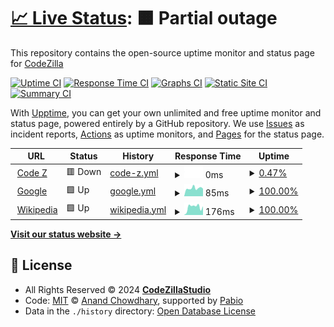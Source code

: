 # [📈 Live Status](https://codezillastudio.github.io/uptime): <!--live status--> **🟧 Partial outage**

This repository contains the open-source uptime monitor and status page for [CodeZilla](https://codezillastudio.github.io/uptime)

[![Uptime CI](https://github.com/codezillastudio/uptime/workflows/Uptime%20CI/badge.svg)](https://github.com/codezillastudio/uptime/actions?query=workflow%3A%22Uptime+CI%22)
[![Response Time CI](https://github.com/codezillastudio/uptime/workflows/Response%20Time%20CI/badge.svg)](https://github.com/codezillastudio/uptime/actions?query=workflow%3A%22Response+Time+CI%22)
[![Graphs CI](https://github.com/codezillastudio/uptime/workflows/Graphs%20CI/badge.svg)](https://github.com/codezillastudio/uptime/actions?query=workflow%3A%22Graphs+CI%22)
[![Static Site CI](https://github.com/codezillastudio/uptime/workflows/Static%20Site%20CI/badge.svg)](https://github.com/codezillastudio/uptime/actions?query=workflow%3A%22Static+Site+CI%22)
[![Summary CI](https://github.com/codezillastudio/uptime/workflows/Summary%20CI/badge.svg)](https://github.com/codezillastudio/uptime/actions?query=workflow%3A%22Summary+CI%22)

With [Upptime](https://upptime.js.org), you can get your own unlimited and free uptime monitor and status page, powered entirely by a GitHub repository. We use [Issues](https://github.com/codezillastudio/uptime/issues) as incident reports, [Actions](https://github.com/codezillastudio/uptime/actions) as uptime monitors, and [Pages](https://codezillastudio.github.io/uptime) for the status page.

<!--start: status pages-->
<!-- This summary is generated by Upptime (https://github.com/upptime/upptime) -->
<!-- Do not edit this manually, your changes will be overwritten -->
<!-- prettier-ignore -->
| URL | Status | History | Response Time | Uptime |
| --- | ------ | ------- | ------------- | ------ |
| <img alt="" src="https://i.imgur.com/68dykn3.png" height="13"> [Code Z](https://7716-idx-code-zgit-1726561396504.cluster-23wp6v3w4jhzmwncf7crloq3kw.cloudworkstations.dev) | 🟥 Down | [code-z.yml](https://github.com/codezillastudio/uptime/commits/HEAD/history/code-z.yml) | <details><summary><img alt="Response time graph" src="./graphs/code-z/response-time-week.png" height="20"> 0ms</summary><br><a href="https://codezillastudio.github.io/uptime/history/code-z"><img alt="Response time 0" src="https://img.shields.io/endpoint?url=https%3A%2F%2Fraw.githubusercontent.com%2Fcodezillastudio%2Fuptime%2FHEAD%2Fapi%2Fcode-z%2Fresponse-time.json"></a><br><a href="https://codezillastudio.github.io/uptime/history/code-z"><img alt="24-hour response time 0" src="https://img.shields.io/endpoint?url=https%3A%2F%2Fraw.githubusercontent.com%2Fcodezillastudio%2Fuptime%2FHEAD%2Fapi%2Fcode-z%2Fresponse-time-day.json"></a><br><a href="https://codezillastudio.github.io/uptime/history/code-z"><img alt="7-day response time 0" src="https://img.shields.io/endpoint?url=https%3A%2F%2Fraw.githubusercontent.com%2Fcodezillastudio%2Fuptime%2FHEAD%2Fapi%2Fcode-z%2Fresponse-time-week.json"></a><br><a href="https://codezillastudio.github.io/uptime/history/code-z"><img alt="30-day response time 0" src="https://img.shields.io/endpoint?url=https%3A%2F%2Fraw.githubusercontent.com%2Fcodezillastudio%2Fuptime%2FHEAD%2Fapi%2Fcode-z%2Fresponse-time-month.json"></a><br><a href="https://codezillastudio.github.io/uptime/history/code-z"><img alt="1-year response time 0" src="https://img.shields.io/endpoint?url=https%3A%2F%2Fraw.githubusercontent.com%2Fcodezillastudio%2Fuptime%2FHEAD%2Fapi%2Fcode-z%2Fresponse-time-year.json"></a></details> | <details><summary><a href="https://codezillastudio.github.io/uptime/history/code-z">0.47%</a></summary><a href="https://codezillastudio.github.io/uptime/history/code-z"><img alt="All-time uptime 0.47%" src="https://img.shields.io/endpoint?url=https%3A%2F%2Fraw.githubusercontent.com%2Fcodezillastudio%2Fuptime%2FHEAD%2Fapi%2Fcode-z%2Fuptime.json"></a><br><a href="https://codezillastudio.github.io/uptime/history/code-z"><img alt="24-hour uptime 0.47%" src="https://img.shields.io/endpoint?url=https%3A%2F%2Fraw.githubusercontent.com%2Fcodezillastudio%2Fuptime%2FHEAD%2Fapi%2Fcode-z%2Fuptime-day.json"></a><br><a href="https://codezillastudio.github.io/uptime/history/code-z"><img alt="7-day uptime 0.47%" src="https://img.shields.io/endpoint?url=https%3A%2F%2Fraw.githubusercontent.com%2Fcodezillastudio%2Fuptime%2FHEAD%2Fapi%2Fcode-z%2Fuptime-week.json"></a><br><a href="https://codezillastudio.github.io/uptime/history/code-z"><img alt="30-day uptime 0.47%" src="https://img.shields.io/endpoint?url=https%3A%2F%2Fraw.githubusercontent.com%2Fcodezillastudio%2Fuptime%2FHEAD%2Fapi%2Fcode-z%2Fuptime-month.json"></a><br><a href="https://codezillastudio.github.io/uptime/history/code-z"><img alt="1-year uptime 0.47%" src="https://img.shields.io/endpoint?url=https%3A%2F%2Fraw.githubusercontent.com%2Fcodezillastudio%2Fuptime%2FHEAD%2Fapi%2Fcode-z%2Fuptime-year.json"></a></details>
| <img alt="" src="https://icons.duckduckgo.com/ip3/www.google.com.ico" height="13"> [Google](https://www.google.com) | 🟩 Up | [google.yml](https://github.com/codezillastudio/uptime/commits/HEAD/history/google.yml) | <details><summary><img alt="Response time graph" src="./graphs/google/response-time-week.png" height="20"> 85ms</summary><br><a href="https://codezillastudio.github.io/uptime/history/google"><img alt="Response time 84" src="https://img.shields.io/endpoint?url=https%3A%2F%2Fraw.githubusercontent.com%2Fcodezillastudio%2Fuptime%2FHEAD%2Fapi%2Fgoogle%2Fresponse-time.json"></a><br><a href="https://codezillastudio.github.io/uptime/history/google"><img alt="24-hour response time 83" src="https://img.shields.io/endpoint?url=https%3A%2F%2Fraw.githubusercontent.com%2Fcodezillastudio%2Fuptime%2FHEAD%2Fapi%2Fgoogle%2Fresponse-time-day.json"></a><br><a href="https://codezillastudio.github.io/uptime/history/google"><img alt="7-day response time 85" src="https://img.shields.io/endpoint?url=https%3A%2F%2Fraw.githubusercontent.com%2Fcodezillastudio%2Fuptime%2FHEAD%2Fapi%2Fgoogle%2Fresponse-time-week.json"></a><br><a href="https://codezillastudio.github.io/uptime/history/google"><img alt="30-day response time 84" src="https://img.shields.io/endpoint?url=https%3A%2F%2Fraw.githubusercontent.com%2Fcodezillastudio%2Fuptime%2FHEAD%2Fapi%2Fgoogle%2Fresponse-time-month.json"></a><br><a href="https://codezillastudio.github.io/uptime/history/google"><img alt="1-year response time 84" src="https://img.shields.io/endpoint?url=https%3A%2F%2Fraw.githubusercontent.com%2Fcodezillastudio%2Fuptime%2FHEAD%2Fapi%2Fgoogle%2Fresponse-time-year.json"></a></details> | <details><summary><a href="https://codezillastudio.github.io/uptime/history/google">100.00%</a></summary><a href="https://codezillastudio.github.io/uptime/history/google"><img alt="All-time uptime 100.00%" src="https://img.shields.io/endpoint?url=https%3A%2F%2Fraw.githubusercontent.com%2Fcodezillastudio%2Fuptime%2FHEAD%2Fapi%2Fgoogle%2Fuptime.json"></a><br><a href="https://codezillastudio.github.io/uptime/history/google"><img alt="24-hour uptime 100.00%" src="https://img.shields.io/endpoint?url=https%3A%2F%2Fraw.githubusercontent.com%2Fcodezillastudio%2Fuptime%2FHEAD%2Fapi%2Fgoogle%2Fuptime-day.json"></a><br><a href="https://codezillastudio.github.io/uptime/history/google"><img alt="7-day uptime 100.00%" src="https://img.shields.io/endpoint?url=https%3A%2F%2Fraw.githubusercontent.com%2Fcodezillastudio%2Fuptime%2FHEAD%2Fapi%2Fgoogle%2Fuptime-week.json"></a><br><a href="https://codezillastudio.github.io/uptime/history/google"><img alt="30-day uptime 100.00%" src="https://img.shields.io/endpoint?url=https%3A%2F%2Fraw.githubusercontent.com%2Fcodezillastudio%2Fuptime%2FHEAD%2Fapi%2Fgoogle%2Fuptime-month.json"></a><br><a href="https://codezillastudio.github.io/uptime/history/google"><img alt="1-year uptime 100.00%" src="https://img.shields.io/endpoint?url=https%3A%2F%2Fraw.githubusercontent.com%2Fcodezillastudio%2Fuptime%2FHEAD%2Fapi%2Fgoogle%2Fuptime-year.json"></a></details>
| <img alt="" src="https://icons.duckduckgo.com/ip3/en.wikipedia.org.ico" height="13"> [Wikipedia](https://en.wikipedia.org) | 🟩 Up | [wikipedia.yml](https://github.com/codezillastudio/uptime/commits/HEAD/history/wikipedia.yml) | <details><summary><img alt="Response time graph" src="./graphs/wikipedia/response-time-week.png" height="20"> 176ms</summary><br><a href="https://codezillastudio.github.io/uptime/history/wikipedia"><img alt="Response time 248" src="https://img.shields.io/endpoint?url=https%3A%2F%2Fraw.githubusercontent.com%2Fcodezillastudio%2Fuptime%2FHEAD%2Fapi%2Fwikipedia%2Fresponse-time.json"></a><br><a href="https://codezillastudio.github.io/uptime/history/wikipedia"><img alt="24-hour response time 191" src="https://img.shields.io/endpoint?url=https%3A%2F%2Fraw.githubusercontent.com%2Fcodezillastudio%2Fuptime%2FHEAD%2Fapi%2Fwikipedia%2Fresponse-time-day.json"></a><br><a href="https://codezillastudio.github.io/uptime/history/wikipedia"><img alt="7-day response time 176" src="https://img.shields.io/endpoint?url=https%3A%2F%2Fraw.githubusercontent.com%2Fcodezillastudio%2Fuptime%2FHEAD%2Fapi%2Fwikipedia%2Fresponse-time-week.json"></a><br><a href="https://codezillastudio.github.io/uptime/history/wikipedia"><img alt="30-day response time 248" src="https://img.shields.io/endpoint?url=https%3A%2F%2Fraw.githubusercontent.com%2Fcodezillastudio%2Fuptime%2FHEAD%2Fapi%2Fwikipedia%2Fresponse-time-month.json"></a><br><a href="https://codezillastudio.github.io/uptime/history/wikipedia"><img alt="1-year response time 248" src="https://img.shields.io/endpoint?url=https%3A%2F%2Fraw.githubusercontent.com%2Fcodezillastudio%2Fuptime%2FHEAD%2Fapi%2Fwikipedia%2Fresponse-time-year.json"></a></details> | <details><summary><a href="https://codezillastudio.github.io/uptime/history/wikipedia">100.00%</a></summary><a href="https://codezillastudio.github.io/uptime/history/wikipedia"><img alt="All-time uptime 100.00%" src="https://img.shields.io/endpoint?url=https%3A%2F%2Fraw.githubusercontent.com%2Fcodezillastudio%2Fuptime%2FHEAD%2Fapi%2Fwikipedia%2Fuptime.json"></a><br><a href="https://codezillastudio.github.io/uptime/history/wikipedia"><img alt="24-hour uptime 100.00%" src="https://img.shields.io/endpoint?url=https%3A%2F%2Fraw.githubusercontent.com%2Fcodezillastudio%2Fuptime%2FHEAD%2Fapi%2Fwikipedia%2Fuptime-day.json"></a><br><a href="https://codezillastudio.github.io/uptime/history/wikipedia"><img alt="7-day uptime 100.00%" src="https://img.shields.io/endpoint?url=https%3A%2F%2Fraw.githubusercontent.com%2Fcodezillastudio%2Fuptime%2FHEAD%2Fapi%2Fwikipedia%2Fuptime-week.json"></a><br><a href="https://codezillastudio.github.io/uptime/history/wikipedia"><img alt="30-day uptime 100.00%" src="https://img.shields.io/endpoint?url=https%3A%2F%2Fraw.githubusercontent.com%2Fcodezillastudio%2Fuptime%2FHEAD%2Fapi%2Fwikipedia%2Fuptime-month.json"></a><br><a href="https://codezillastudio.github.io/uptime/history/wikipedia"><img alt="1-year uptime 100.00%" src="https://img.shields.io/endpoint?url=https%3A%2F%2Fraw.githubusercontent.com%2Fcodezillastudio%2Fuptime%2FHEAD%2Fapi%2Fwikipedia%2Fuptime-year.json"></a></details>

<!--end: status pages-->

[**Visit our status website →**](https://codezillastudio.github.io/uptime)

## 📄 License

- All Rights Reserved © 2024 [**CodeZillaStudio**](https://discrd.gg/4ACjbbrAPZ)
- Code: [MIT](./LICENSE) © [Anand Chowdhary](https://anandchowdhary.com), supported by [Pabio](https://pabio.com)
- Data in the `./history` directory: [Open Database License](https://opendatacommons.org/licenses/odbl/1-0/)
